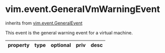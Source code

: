 vim.event.GeneralVmWarningEvent
===============================
inherits from [vim.event.GeneralEvent](docs/vim.event.GeneralEvent.md)


This event is the general warning event for a virtual machine.

| property | type | optional | priv | desc |
|:---------|:-----|:---------|:-----|:-----|


